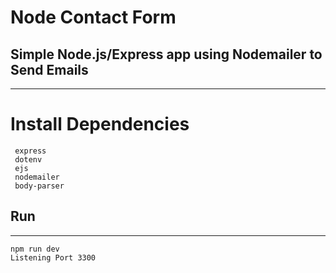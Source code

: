 # Node Contact Form
## Simple Node.js/Express app using Nodemailer to Send Emails
---

# Install Dependencies

```
 express
 dotenv
 ejs
 nodemailer
 body-parser
```
## Run
---
```
npm run dev
Listening Port 3300
```